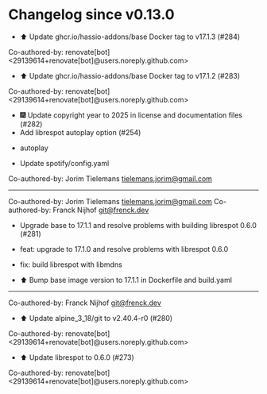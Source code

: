 # Changelog since v0.13.0
- ⬆️ Update ghcr.io/hassio-addons/base Docker tag to v17.1.3 (#284)

Co-authored-by: renovate[bot] <29139614+renovate[bot]@users.noreply.github.com> 
- ⬆️ Update ghcr.io/hassio-addons/base Docker tag to v17.1.2 (#283)

Co-authored-by: renovate[bot] <29139614+renovate[bot]@users.noreply.github.com> 
- 🎆 Update copyright year to 2025 in license and documentation files (#282) 
- Add librespot autoplay option (#254)

* autoplay

* Update spotify/config.yaml

Co-authored-by: Jorim Tielemans <tielemans.jorim@gmail.com>

---------

Co-authored-by: Jorim Tielemans <tielemans.jorim@gmail.com>
Co-authored-by: Franck Nijhof <git@frenck.dev> 
- Upgrade base to 17.1.1 and resolve problems with building librespot 0.6.0 (#281)

* feat: upgrade to 17.1.0 and resolve problems with librespot 0.6.0

* fix: build librespot  with libmdns

* ⬆️ Bump base image version to 17.1.1 in Dockerfile and build.yaml

---------

Co-authored-by: Franck Nijhof <git@frenck.dev> 
- ⬆️ Update alpine_3_18/git to v2.40.4-r0 (#280)

Co-authored-by: renovate[bot] <29139614+renovate[bot]@users.noreply.github.com> 
- ⬆️ Update librespot to 0.6.0 (#273)

Co-authored-by: renovate[bot] <29139614+renovate[bot]@users.noreply.github.com> 
